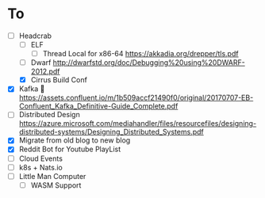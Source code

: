 # To

- [ ] Headcrab
  - [ ] ELF
    - [ ] Thread Local for x86-64
      https://akkadia.org/drepper/tls.pdf
  - [ ] Dwarf 
    http://dwarfstd.org/doc/Debugging%20using%20DWARF-2012.pdf
  - [x] Cirrus Build Conf
- [x] Kafka 📖
  https://assets.confluent.io/m/1b509accf21490f0/original/20170707-EB-Confluent_Kafka_Definitive-Guide_Complete.pdf
- [ ] Distributed Design
  https://azure.microsoft.com/mediahandler/files/resourcefiles/designing-distributed-systems/Designing_Distributed_Systems.pdf
- [x] Migrate from old blog to new blog
- [x] Reddit Bot for Youtube PlayList
- [ ] Cloud Events
- [ ] k8s + Nats.io
- [ ] Little Man Computer
  - [ ] WASM Support
